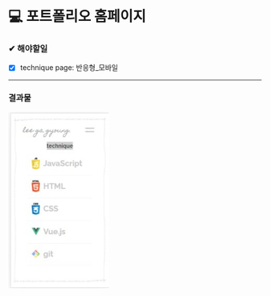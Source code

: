 # 💻 포트폴리오 홈페이지
### ✔ 해야할일
- [x] technique page: 반응형_모바일

----

### 결과물
<img src="https://github.com/gay0ung/gay0ung.github.io/blob/master/process/7-1.jpg" width="200px">

